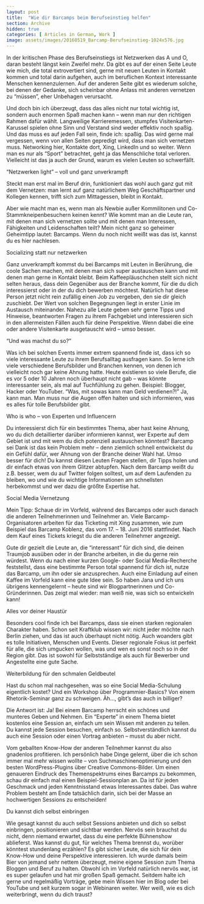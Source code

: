 ```yaml
---
layout: post
title:  "Wie dir Barcamps beim Berufseinstieg helfen"
section: Archive
hidden: true
categories: [ Articles in German, Work ]
image: assets/images/20160519_Barcamp-Berufseinstieg-1024x576.jpg
---
```



In der kritischen Phase des Berufseinstiegs ist Netzwerken das A und O, daran besteht längst kein Zweifel mehr. Da gibt es auf der einen Seite Leute wie mich, die total extrovertiert sind, gerne mit neuen Leuten in Kontakt kommen und total darin aufgehen, auch im beruflichen Kontext interessante Menschen kennenzulernen. Auf der anderen Seite gibt es wiederum solche, bei denen der Gedanke, sich scheinbar ohne Anlass mit anderen vernetzen zu “müssen”, eher Unbehagen verursacht.

Und doch bin ich überzeugt, dass das alles nicht nur total wichtig ist, sondern auch enormen Spaß machen kann – wenn man nur den richtigen Rahmen dafür wählt. Langweilige Karrieremessen, stumpfes Visitenkarten-Karussel spielen ohne Sinn und Verstand sind weder effektiv noch spaßig. Und das muss es auf jeden Fall sein, finde ich: spaßig. Das wird gerne mal vergessen, wenn von allen Seiten gepredigt wird, dass man sich vernetzen muss. Networking hier, Kontakte dort, Xing, LinkedIn und so weiter. Wenn man es nur als “Sport” betrachtet, geht ja das Menschliche total verloren. Vielleicht ist das ja auch der Grund, warum es vielen Leuten so schwerfällt.

“Netzwerken light” – voll und ganz unverkrampft

Steckt man erst mal im Beruf drin, funktioniert das wohl auch ganz gut mit dem Vernetzen: man lernt auf ganz natürlichem Weg Geschäftspartner und Kollegen kennen, trifft sich zum Mittagessen, bleibt in Kontakt.

Aber wie macht man es, wenn man als Newbie außer Kommilitonen und Co-Stammkneipenbesuchern keinen kennt? Wie kommt man an die Leute ran, mit denen man sich vernetzen sollte und mit denen man Interessen, Fähigkeiten und Leidenschaften teilt? Mein nicht ganz so geheimer Geheimtipp lautet: Barcamps. Wenn du noch nicht weißt was das ist, kannst du es hier nachlesen.

Socializing statt nur netzwerken

Ganz unverkrampft kommst du bei Barcamps mit Leuten in Berührung, die coole Sachen machen, mit denen man sich super austauschen kann und mit denen man gerne in Kontakt bleibt. Beim Kaffeepläuschchen stellt sich nicht selten heraus, dass dein Gegenüber aus der Branche kommt, für die du dich interessierst oder in der du dich bewerben möchtest. Natürlich hat diese Person jetzt nicht rein zufällig einen Job zu vergeben, den sie dir gleich zuschiebt. Der Wert von solchen Begegnungen liegt in erster Linie im Austausch miteinander. Nahezu alle Leute geben sehr gerne Tipps und Hinweise, beantworten Fragen zu ihrem Fachgebiet und interessieren sich in den allermeisten Fällen auch für deine Perspektive. Wenn dabei die eine oder andere Visitenkarte ausgetauscht wird – umso besser.

“Und was machst du so?”

Was ich bei solchen Events immer extrem spannend finde ist, dass ich so viele interessante Leute zu ihrem Berufsalltag ausfragen kann. So lerne ich viele verschiedene Berufsbilder und Branchen kennen, von denen ich vielleicht noch gar keine Ahnung hatte. Heute existieren so viele Berufe, die es vor 5 oder 10 Jahren noch überhaupt nicht gab – was könnte interessanter sein, als mal auf Tuchfühlung zu gehen. Beispiel: Blogger, Hacker oder YouTuber. “Was, mit sowas kann man Geld verdienen?!” Ja, kann man. Man muss nur die Augen offen halten und sich informieren, was es alles für tolle Berufsbilder gibt.

Who is who – von Experten und Influencern

Du interessierst dich für ein bestimmtes Thema, aber hast keine Ahnung, wo du dich detaillierter darüber informieren kannst, wer Experte auf dem Gebiet ist und mit wem du dich potenziell austauschen könntest? Barcamp sei Dank ist das kein Problem mehr – denn ziemlich schnell entwickelst du ein Gefühl dafür, wer Ahnung von der Branche deiner Wahl hat. Umso besser für dich! Du kannst diesen Leuten Fragen stellen, dir Tipps holen und dir einfach etwas von ihrem Glitzer abtupfen. Nach dem Barcamp weißt du z.B. besser, wem du auf Twitter folgen solltest, um auf dem Laufenden zu bleiben, wo und wie du wichtige Informationen am schnellsten herbekommst und wer dazu die größte Expertise hat.

Social Media Vernetzung

Mein Tipp: Schaue dir im Vorfeld, während des Barcamps oder auch danach die anderen Teilnehmerinnen und Teilnehmer an. Viele Barcamp-Organisatoren arbeiten für das Ticketing mit Xing zusammen, wie zum Beispiel das Barcamp Koblenz, das vom 17. – 18. Juni 2016 stattfindet. Nach dem Kauf eines Tickets kriegst du die anderen Teilnehmer angezeigt.

Gute dir gezielt die Leute an, die “interessant” für dich sind, die deinen Traumjob ausüben oder in der Branche arbeiten, in die du gerne rein würdest. Wenn du nach einer kurzen Google- oder Social Media-Recherche feststellst, dass eine bestimmte Person total spannend für dich ist, nutze das Barcamp, um ihn oder sie anzusprechen. Auch eine Einladung auf einen Kaffee im Vorfeld kann eine gute Idee sein. So haben Jana und ich uns übrigens kennengelernt – heute sind wir Blogpartnerinnen und Co-Gründerinnen. Das zeigt mal wieder: man weiß nie, was sich so entwickeln kann!

Alles vor deiner Haustür

Besonders cool finde ich bei Barcamps, dass sie einen starken regionalen Charakter haben. Schon seit Kraftklub wissen wir: nicht jeder möchte nach Berlin ziehen, und das ist auch überhaupt nicht nötig. Auch woanders gibt es tolle Initiativen, Menschen und Events. Dieser regionale Fokus ist perfekt für alle, die sich umgucken wollen, was und wen es sonst noch so in der Region gibt. Das ist sowohl für Selbstständige als auch für Bewerber und Angestellte eine gute Sache.

Weiterbildung für den schmalen Geldbeutel

Hast du schon mal nachgesehen, was so eine Social Media-Schulung eigentlich kostet? Und ein Workshop über Programmier-Basics? Von einem Rhetorik-Seminar ganz zu schweigen. Äh…, gibt’s das auch in billiger?

Die Antwort ist: Ja! Bei einem Barcamp herrscht ein schönes und munteres Geben und Nehmen. Ein “Experte” in einem Thema bietet kostenlos eine Session an, einfach um sein Wissen mit anderen zu teilen. Du kannst jede Session besuchen, einfach so. Selbstverständlich kannst du auch eine Session oder einen Vortrag anbieten – musst du aber nicht.

Vom geballten Know-How der anderen Teilnehmer kannst du also gnadenlos profitieren. Ich persönlich habe Dinge gelernt, über die ich schon immer mal mehr wissen wollte – von Suchmaschinenoptimierung und den besten WordPress-Plugins über Creative Commons-Bilder. Um einen genaueren Eindruck des Themenspektrums eines Barcamps zu bekommen, schau dir einfach mal einen Beispiel-Sessionplan an. Da ist für jeden Geschmack und jeden Kenntnisstand etwas Interessantes dabei. Das wahre Problem besteht am Ende tatsächlich darin, sich bei der Masse an hochwertigen Sessions zu entscheiden!

Du kannst dich selbst einbringen

Wie gesagt kannst du auch selbst Sessions anbieten und dich so selbst einbringen, positionieren und sichtbar werden. Nervös sein brauchst du nicht, denn niemand erwartet, dass du eine perfekte Bühnenshow ablieferst. Was kannst du gut, für welches Thema brennst du, worüber könntest stundenlang erzählen? Es gibt sicher Leute, die sich für dein Know-How und deine Perspektive interessieren. Ich wurde damals beim Bier von jemand sehr nettem überzeugt, meine eigene Session zum Thema Bloggen und Beruf zu halten. Obwohl ich im Vorfeld natürlich nervös war, ist es super gelaufen und hat mir großen Spaß gemacht. Seitdem halte ich gerne und regelmäßig Vorträge, gebe mein Wissen hier im Blog oder bei YouTube und seit kurzem sogar in Webinaren weiter. Wer weiß, wie es dich weiterbringt, wenn du dich traust?

 

 

